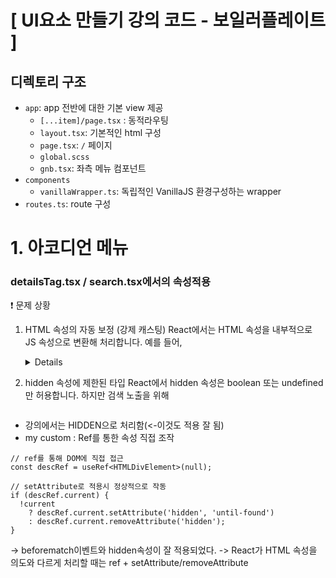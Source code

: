 # [ UI요소 만들기 강의 코드 - 보일러플레이트 ]

## 디렉토리 구조

- `app`: app 전반에 대한 기본 view 제공
  - `[...item]/page.tsx` : 동적라우팅
  - `layout.tsx`: 기본적인 html 구성
  - `page.tsx`: `/` 페이지
  - `global.scss`
  - `gnb.tsx`: 좌측 메뉴 컴포넌트
- `components`
  - `vanillaWrapper.ts`: 독립적인 VanillaJS 환경구성하는 wrapper
- `routes.ts`: route 구성

# 1. 아코디언 메뉴

### detailsTag.tsx / search.tsx에서의 속성적용

❗ 문제 상황

1. HTML 속성의 자동 보정 (강제 캐스팅)
   React에서는 HTML 속성을 내부적으로 JS 속성으로 변환해 처리합니다.
   예를 들어, <details name="group"> 같은 경우 name 속성이 React 컴포넌트의 name prop으로 인식되어 원래의 HTML 동작이 제한될 수 있습니다.

2. hidden 속성에 제한된 타입
   React에서 hidden 속성은 boolean 또는 undefined만 허용합니다.
   하지만 검색 노출을 위해 <div hidden="until-found">처럼 문자열 값을 사용해야 할 때, React는 이를 허용하지 않아 원하는 기능을 구현할 수 없습니다.

- 강의에서는 HIDDEN으로 처리함(<-이것도 적용 잘 됨)
- my custom : Ref를 통한 속성 직접 조작

```
// ref를 통해 DOM에 직접 접근
const descRef = useRef<HTMLDivElement>(null);

// setAttribute로 적용시 정상적으로 작동
if (descRef.current) {
  !current
    ? descRef.current.setAttribute('hidden', 'until-found')
    : descRef.current.removeAttribute('hidden');
}
```

-> beforematch이벤트와 hidden속성이 잘 적용되었다.
-> React가 HTML 속성을 의도와 다르게 처리할 때는 ref + setAttribute/removeAttribute
